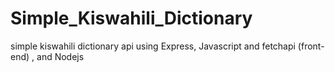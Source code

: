 # Simple_Kiswahili_Dictionary
simple kiswahili dictionary api using Express, Javascript and fetchapi (front-end) , and Nodejs 
